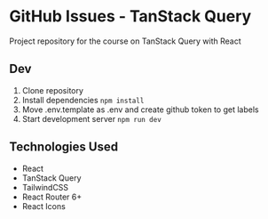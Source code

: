 # GitHub Issues - TanStack Query

Project repository for the course on TanStack Query with React

## Dev

1. Clone repository
2. Install dependencies `npm install`
3. Move .env.template as .env and create github token to get labels
3. Start development server `npm run dev`

## Technologies Used

- React
- TanStack Query
- TailwindCSS
- React Router 6+
- React Icons
